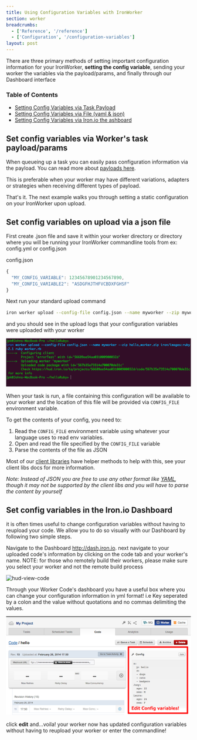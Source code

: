 ```yaml
---
title: Using Configuration Variables with IronWorker
section: worker
breadcrumbs:
  - ['Reference', '/reference']
  - ['Configuration', '/configuration-variables']
layout: post
---
```


<p></p>

<p>There are three primary methods of setting important configuration information for your IronWorker, <strong>setting the config variable</strong>, sending your worker the variables via the payload/params, and finally through our Dashboard interface</p>

<section id="toc">
  <h3>Table of Contents</h3>
  <ul>
    <li><a href="#via_task_payload">Setting Config Variables via Task Payload</a></li>
    <li><a href="#config-via-file">Setting Config Variables via File (yaml & json)</a></li>
    <li><a href="#config-via-dash">Setting Config Variables via Iron.io the ashboard</a></li>
  </ul>
</section>

<h2 id="via_task_payload">Set config variables via Worker's task payload/params</h2>

<p>When queueing up a task you can easily pass configuration information via the payload. You can read more about
<a href="/worker/reference/payload/">payloads here</a>.

<p>This is preferable when your worker may have different variations, adapters or strategies when receiving different types of payload. </p>

<p>That's it. The next example walks you through setting a static configuration on your IronWorker upon upload.</p>

<h2 id="#config-via-file">Set config variables on upload via a json file</h2>

<p>First create .json file and save it within your worker directory or directory where you will be running your IronWorker commandline tools from ex: config.yml or config.json</p>

<figcaption><span>config.json </span></figcaption>

``` javascript
{
  "MY_CONFIG_VARIABLE": 12345678901234567890,
  "MY_CONFIG_VARIABLE2": "ASDGFHJTHFVCBDXFGHSF"
}
```

<p>Next run your standard upload command</p>

```sh
iron worker upload --config-file config.json --name myworker --zip myworker.zip iron/images:ruby-2.1 ruby worker.rb
```

<p>and you should see in the upload logs that your configuration variables were uploaded with your worker</p>
<img src="/images/worker/reference/iron-worker-config-vars.png" alt="config-uploaded">

When your task is run, a file containing this configuration will be available to your worker and the location of this file will be provided via `CONFIG_FILE` environment variable. 

To get the contents of your config, you need to:

1. Read the `CONFIG_FILE` environment variable using whatever your language uses to read env variables. 
2. Open and read the file specified by the `CONFIG_FILE` variable
3. Parse the contents of the file as JSON

Most of our [client libraries](/worker/libraries/) have helper methods to help with this, see your client libs docs for more information.

*Note: Instead of JSON you are free to use any other format like [YAML](http://yaml.org/), 
 though it may not be supported by the client libs and you will have to parse the content by yourself*

<h2 id="#config-via-dash">Set config variables in the Iron.io Dashboard</h2>
<p>it is often times useful to change configuration variables without having to reupload your code. We allow you to do so visually with our Dashboard by following two simple steps.</p>

<p>Navigate to the Dashboard <a href="http://dash.iron.io">http://dash.iron.io</a>. next navigate to your uploaded code's information by clicking on the code tab and your worker's name. NOTE: for those who remotely build their workers, please make sure you select your worker and not the remote build process</p>
<img src="/images/worker/reference/dash-view-code.png" alt="hud-view-code">
<p>Through your Worker Code's dashboard you have a useful box where you can change your configuration information in yml format! i.e Key seperated by a colon and the value without quotations and no commas delimiting the values.</p>
<img src="/images/worker/reference/hud-config-setup.png" alt="hud-config-setup">
<p>click <strong>edit</strong> and...voila! your worker now has updated configuration variables without having to reupload your worker or enter the commandline!</p>
